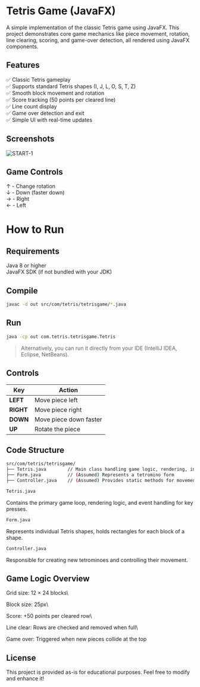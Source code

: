 # Tetris Game (JavaFX)
A simple implementation of the classic Tetris game using JavaFX. This project demonstrates core game mechanics like piece movement, rotation, line clearing, scoring, and game-over detection, all rendered using JavaFX components.

## Features
✅ Classic Tetris gameplay\
✅ Supports standard Tetris shapes (I, J, L, O, S, T, Z)\
✅ Smooth block movement and rotation\
✅ Score tracking (50 points per cleared line)\
✅ Line count display\
✅ Game over detection and exit\
✅ Simple UI with real-time updates

## Screenshots
![START-1](https://github.com/VikkiCat/GAME-tetris/assets/33381663/44afc73f-4ec0-4644-8a29-a79bd9f0487b)

## Game Controls
↑ - Change rotation\
↓ - Down (faster down)\
→ - Right\
← - Left

# How to Run
## Requirements
Java 8 or higher\
JavaFX SDK (if not bundled with your JDK)

## Compile
```bash
javac -d out src/com/tetris/tetrisgame/*.java
```

## Run
```bash
java -cp out com.tetris.tetrisgame.Tetris
```
> Alternatively, you can run it directly from your IDE (IntelliJ IDEA, Eclipse, NetBeans).

## Controls
| Key       | Action                 |
| --------- | ---------------------- |
| **LEFT**  | Move piece left        |
| **RIGHT** | Move piece right       |
| **DOWN**  | Move piece down faster |
| **UP**    | Rotate the piece       |

## Code Structure
```bash
src/com/tetris/tetrisgame/
├── Tetris.java        // Main class handling game logic, rendering, input
├── Form.java          // (Assumed) Represents a tetromino form
├── Controller.java    // (Assumed) Provides static methods for movement and piece creation
```

```bash
Tetris.java
```
Contains the primary game loop, rendering logic, and event handling for key presses.

```bash
Form.java
```
Represents individual Tetris shapes, holds rectangles for each block of a shape.

```bash
Controller.java
```
Responsible for creating new tetrominoes and controlling their movement.

## Game Logic Overview
Grid size: 12 × 24 blocks\

Block size: 25px\

Score: +50 points per cleared row\

Line clear: Rows are checked and removed when full\

Game over: Triggered when new pieces collide at the top

## License
This project is provided as-is for educational purposes. Feel free to modify and enhance it!
